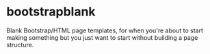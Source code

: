 # bootstrapblank
Blank Bootstrap/HTML page templates, for when you're about to start making something but you just want to start without building a page structure. 
